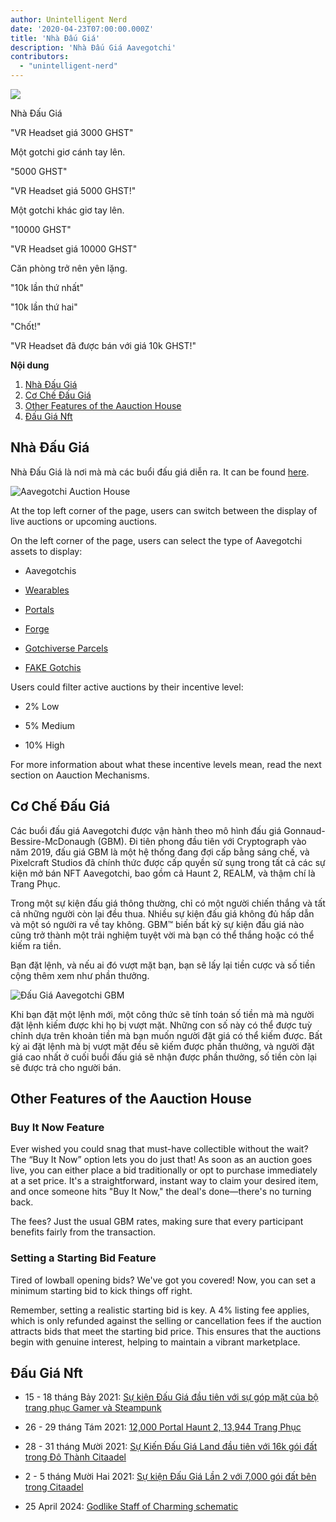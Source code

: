 ```yaml
---
author: Unintelligent Nerd
date: '2020-04-23T07:00:00.000Z'
title: 'Nhà Đấu Giá'
description: 'Nhà Đấu Giá Aavegotchi'
contributors:
  - "unintelligent-nerd"
---
```


<div class="headerImageContainer">
<img class="headerImage" src="/aauction/auctioneer-gotchi.png">
<p class="headerImageText">Nhà Đấu Giá</p>
</div>

"VR Headset giá 3000 GHST"

Một gotchi giơ cánh tay lên.

"5000 GHST"

"VR Headset giá 5000 GHST!"

Một gotchi khác giơ tay lên.

"10000 GHST"

"VR Headset giá 10000 GHST"

Căn phòng trở nên yên lặng.

"10k lần thứ nhất"

"10k lần thứ hai"

"Chốt!"

"VR Headset đã được bán với giá 10k GHST!"

<div class="contentsBox">

**Nội dung**

<ol>
<li><a href=#aauction-house>Nhà Đấu Giá</a></li>
<li><a href=#aauction-mechanisms>Cơ Chế Đấu Giá</a></li>
<li><a href=#other-features-of-the-aauction-house>Other Features of the Aauction House</a></li>
<li><a href=#past-aauctions>Đấu Giá Nft</a></li>
</ol>

</div>

## Nhà Đấu Giá

Nhà Đấu Giá là nơi mà mà các buổi đấu giá diễn ra. It can be found [here](https://dapp.aavegotchi.com/auction?status=live&itemType=all).

<img class="bodyImage" src="/aauction/aavegotchi-auction-house.png" alt="Aavegotchi Auction House" />

At the top left corner of the page, users can switch between the display of live auctions or upcoming auctions.

On the left corner of the page, users can select the type of Aavegotchi assets to display:

* Aavegotchis

* [Wearables](/wearables)

* [Portals](/portals)

* [Forge](/forge)

* [Gotchiverse Parcels](/gotchiverse#realm-parcel-sizes)

* [FAKE Gotchis](https://www.fakegotchis.com/)

Users could filter active auctions by their incentive level:

* 2% Low

* 5% Medium

* 10% High

For more information about what these incentive levels mean, read the next section on Aauction Mechanisms.

## Cơ Chế Đấu Giá

Các buổi đấu giá Aavegotchi được vận hành theo mô hình đấu giá Gonnaud-Bessire-McDonaugh (GBM). Đi tiên phong đầu tiên với Cryptograph vào năm 2019, đấu giá GBM là một hệ thống đang đợi cấp bằng sáng chế, và Pixelcraft Studios đã chính thức được cấp quyền sử sụng trong tất cả các sự kiện mở bán NFT Aavegotchi, bao gồm cả Haunt 2, REALM, và thậm chí là Trang Phục.

Trong một sự kiện đấu giá thông thường, chỉ có một người chiến thắng và tất cả những người còn lại đều thua. Nhiều sự kiện đấu giá không đủ hấp dẫn và một só người ra về tay không. GBM™ biến bất kỳ sự kiện đấu giá nào cũng trở thành một trải nghiệm tuyệt vời mà bạn có thể thắng hoặc có thể kiếm ra tiền.

Bạn đặt lệnh, và nếu ai đó vượt mặt bạn, bạn sẽ lấy lại tiền cược và số tiền cộng thêm xem như phần thưởng.

<img class = "bodyImage" src = "/aauction/gbm-auction.png" alt = "Đấu Giá Aavegotchi GBM" />

Khi bạn đặt một lệnh mới, một công thức sẽ tính toán số tiền mà mà người đặt lệnh kiếm được khi họ bị vượt mặt. Những con số này có thể được tuỳ chỉnh dựa trên khoản tiền mà bạn muốn người đặt giá có thể kiếm được. Bất kỳ ai đặt lệnh mà bị vượt mặt đều sẽ kiếm được phần thưởng, và người đặt giá cao nhất ở cuối buổi đấu giá sẽ nhận được phần thưởng, số tiền còn lại sẽ được trả cho người bán.

## Other Features of the Aauction House

### Buy It Now Feature

Ever wished you could snag that must-have collectible without the wait? The “Buy It Now” option lets you do just that! As soon as an auction goes live, you can either place a bid traditionally or opt to purchase immediately at a set price. It's a straightforward, instant way to claim your desired item, and once someone hits "Buy It Now," the deal's done—there's no turning back.

The fees? Just the usual GBM rates, making sure that every participant benefits fairly from the transaction.

### Setting a Starting Bid Feature

Tired of lowball opening bids? We've got you covered! Now, you can set a minimum starting bid to kick things off right.

Remember, setting a realistic starting bid is key. A 4% listing fee applies, which is only refunded against the selling or cancellation fees if the auction attracts bids that meet the starting bid price. This ensures that the auctions begin with genuine interest, helping to maintain a vibrant marketplace.

## Đấu Giá Nft

* 15 - 18 tháng Bảy 2021: [ Sự kiện Đấu Giá đầu tiên với sự góp mặt của bộ trang phục Gamer và Steampunk ](https://aavegotchi.medium.com/aavegotchi-bid-to-earn-auctions-are-coming-to-polygon-4bf26a09db29)

* 26 - 29 tháng Tám 2021: [12,000 Portal Haunt 2, 13,944 Trang Phục](https://aavegotchi.medium.com/the-ultimate-guide-to-aavegotchi-haunt-2-8bd086f9026c)

* 28 - 31 tháng Mười 2021: [Sự Kiến Đấu Giá Land đầu tiên với 16k gói đất trong Đô Thành Citaadel ](https://aavegotchi.medium.com/the-ultimate-guide-to-aavegotchi-land-sale-1-coming-this-halloween-4af9134236f3)

* 2 - 5 tháng Mười Hai 2021: [Sự kiện Đấu Giá Lần 2 với 7,000 gói đất bên trong Citaadel](https://aavegotchi.medium.com/second-gotchiverse-land-sale-confirmed-to-begin-december-2nd-8bc7b7dd9957)

* 25 April 2024: [Godlike Staff of Charming schematic](https://blog.aavegotchi.com/3-new-features-now-live-in-the-aavegotchi-auction-house/)